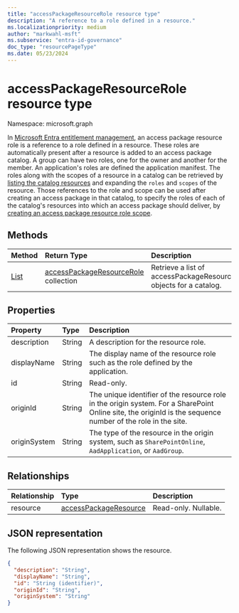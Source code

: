 ```yaml
---
title: "accessPackageResourceRole resource type"
description: "A reference to a role defined in a resource."
ms.localizationpriority: medium
author: "markwahl-msft"
ms.subservice: "entra-id-governance"
doc_type: "resourcePageType"
ms.date: 05/23/2024
---
```


# accessPackageResourceRole resource type

Namespace: microsoft.graph

In [Microsoft Entra entitlement management](entitlementmanagement-overview.md), an access package resource role is a reference to a role defined in a resource. These roles are automatically present after a resource is added to an access package catalog. A group can have two roles, one for the owner and another for the member. An application's roles are defined the application manifest. The roles along with the scopes of a resource in a catalog can be retrieved by [listing the catalog resources](../api/accesspackagecatalog-list-resources.md) and expanding the `roles` and `scopes` of the resource. Those references to the role and scope can be used after creating an access package in that catalog, to specify the roles of each of the catalog's resources into which an access package should deliver, by [creating an access package resource role scope](../api/accesspackage-post-resourcerolescopes.md).

## Methods

| Method       | Return Type | Description |
|:-------------|:------------|:------------|
| [List](../api/accesspackagecatalog-list-resourceroles.md) | [accessPackageResourceRole](accesspackageresourcerole.md) collection | Retrieve a list of accessPackageResourceRole objects for a catalog. |

## Properties

| Property     | Type        | Description |
|:-------------|:------------|:------------|
|description|String|A description for the resource role.|
|displayName|String|The display name of the resource role such as the role defined by the application.|
|id|String| Read-only.|
|originId|String|The unique identifier of the resource role in the origin system. For a SharePoint Online site, the originId is the sequence number of the role in the site. |
|originSystem|String|The type of the resource in the origin system, such as `SharePointOnline`, `AadApplication`, or `AadGroup`.|

## Relationships

| Relationship | Type        | Description |
|:-------------|:------------|:------------|
|resource|[accessPackageResource](accesspackageresource.md)| Read-only. Nullable.|

## JSON representation

The following JSON representation shows the resource.

<!-- {
  "blockType": "resource",
  "optionalProperties": [

  ],
  "@odata.type": "microsoft.graph.accessPackageResourceRole",
  "keyProperty": "id"
}-->

```json
{
  "description": "String",
  "displayName": "String",
  "id": "String (identifier)",
  "originId": "String",
  "originSystem": "String"
}
```
